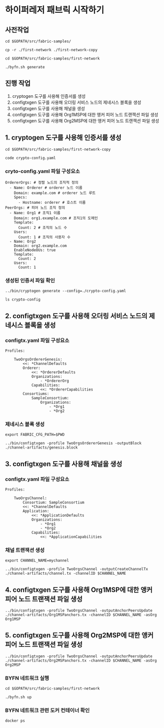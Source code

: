 # 하이퍼레저 패브릭 시작하기
## 사전작업
```
cd $GOPATH/src/fabric-samples/
```
```
cp -r ./first-network ./first-network-copy
```
```
cd $GOPATH/src/fabric-samples/first-network
```
```
./byfn.sh generate
```
## 진행 작업
1. cryptogen 도구를 사용해 인증서를 생성
2. configtxgen 도구를 사용해 오더링 서비스 노드의 제네시스 블록을 생성
3. configtxgen 도구를 사용해 채널을 생성
4. configtxgen 도구를 사용해 Org1MSP에 대한 앵커 피어 노드 트랜잭션 파일 생성
5. configtxgen 도구를 사용해 Org2MSP에 대한 앵커 피어 노드 트랜잭션 파일 생성

## 1. cryptogen 도구를 사용해 인증서를 생성
```
cd $GOPATH/src/fabric-samples/first-network-copy
```
```
code crypto-config.yaml
```
### cryto-config.yaml 파일 구성요소
```
OrdererOrgs: # 정렬 노드의 조직적 정의
  - Name: Orderer # orderer 노드 이름
    Domain: example.com # orderer 노드 루트 
    Specs:
      - Hostname: orderer # 호스트 이름
PeerOrgs: # 피어 노드 조직 정의
  - Name: Org1 # 조직1 이름
    Domain: org1.example.com # 조직1의 도메인
    Template:
      Count: 2 # 조직의 노드 수
    Users:
      Count: 1 # 조직의 사용자 수
  - Name: Org2
    Domain: org2.example.com
    EnableNodeOUs: true
    Template:
      Count: 2
    Users:
      Count: 1
```
### 생성된 인증서 파일 확인 
```
../bin/cryptogen generate --config=./crypto-config.yaml
```
```
ls crypto-config
```
## 2. configtxgen 도구를 사용해 오더링 서비스 노드의 제네시스 블록을 생성
### configtx.yaml 파일 구성요소
```
Profiles:

    TwoOrgsOrdererGenesis:
        <<: *ChannelDefaults
        Orderer:
            <<: *OrdererDefaults
            Organizations:
                - *OrdererOrg
            Capabilities:
                <<: *OrdererCapabilities
        Consortiums:
            SampleConsortium:
                Organizations:
                    - *Org1
                    - *Org2
```
### 제네시스 블록 생성
```
export FABRIC_CFG_PATH=$PWD
```
```
../bin/configtxgen -profile TwoOrgsOrdererGenesis -outputBlock ./channel-artifacts/genesis.block
```
## 3. configtxgen 도구를 사용해 채널을 생성
### configtx.yaml 파일 구성요소
```
Profiles:

    TwoOrgsChannel:
        Consortium: SampleConsortium
        <<: *ChannelDefaults
        Application:
            <<: *ApplicationDefaults
            Organizations:
                - *Org1
                - *Org2
            Capabilities:
                <<: *ApplicationCapabilities
```
### 채널 트랜잭션 생성
```
export CHANNEL_NAME=mychannel
```
```
../bin/configtxgen -profile TwoOrgsChannel -outputCreateChannelTx ./channel-artifacts/channel.tx -channelID $CHANNEL_NAME
```
## 4. configtxgen 도구를 사용해 Org1MSP에 대한 앵커 피어 노드 트랜잭션 파일 생성
```
../bin/configtxgen -profile TwoOrgsChannel -outputAnchorPeersUpdate ./channel-artifacts/Org1MSPanchors.tx -channelID $CHANNEL_NAME -asOrg Org1MSP
```
## 5. configtxgen 도구를 사용해 Org2MSP에 대한 앵커 피어 노드 트랜잭션 파일 생성
```
../bin/configtxgen -profile TwoOrgsChannel -outputAnchorPeersUpdate ./channel-artifacts/Org2MSPanchors.tx -channelID $CHANNEL_NAME -asOrg Org2MSP
```
### BYFN 네트워크 실행
```
cd $GOPATH/src/fabric-samples/first-network
```
```
./byfn.sh up
```
### BYFN 네트워크 관련 도커 컨테이너 확인
```
docker ps
```